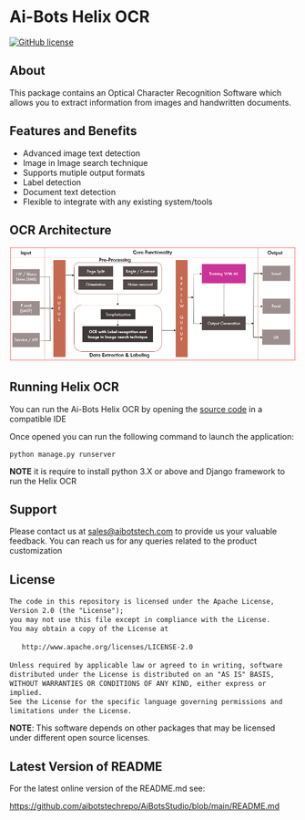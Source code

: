 
# Ai-Bots Helix OCR
[![GitHub license](https://img.shields.io/badge/license-Apache--2.0-blue.svg)](https://raw.githubusercontent.com/tesseract-ocr/tesseract/master/LICENSE)


## About

This package contains an Optical Character Recognition Software which allows you to extract information from images and handwritten documents. 

## Features and Benefits

- Advanced image text detection
- Image in Image search technique 
- Supports mutiple output formats
- Label detection 
- Document text detection
- Flexible to integrate with any existing system/tools 

## OCR Architecture

![screenshot](./imgs/OCRARC.PNG)


## Running Helix OCR

You can run the Ai-Bots Helix OCR by opening the [source code](https://github.com/aibotstechrepo/Helix-Enterprise) in a compatible IDE

Once opened you can run the following command to launch the application:

    python manage.py runserver

**NOTE** it is require to install python 3.X or above and Django framework to run the Helix OCR

## Support

Please contact us at sales@aibotstech.com to provide us your valuable feedback. You can reach us for any queries related to the product customization


## License

    The code in this repository is licensed under the Apache License, Version 2.0 (the "License");
    you may not use this file except in compliance with the License.
    You may obtain a copy of the License at

       http://www.apache.org/licenses/LICENSE-2.0

    Unless required by applicable law or agreed to in writing, software
    distributed under the License is distributed on an "AS IS" BASIS,
    WITHOUT WARRANTIES OR CONDITIONS OF ANY KIND, either express or implied.
    See the License for the specific language governing permissions and
    limitations under the License.

**NOTE**: This software depends on other packages that may be licensed under different open source licenses.


## Latest Version of README

For the latest online version of the README.md see:

https://github.com/aibotstechrepo/AiBotsStudio/blob/main/README.md

